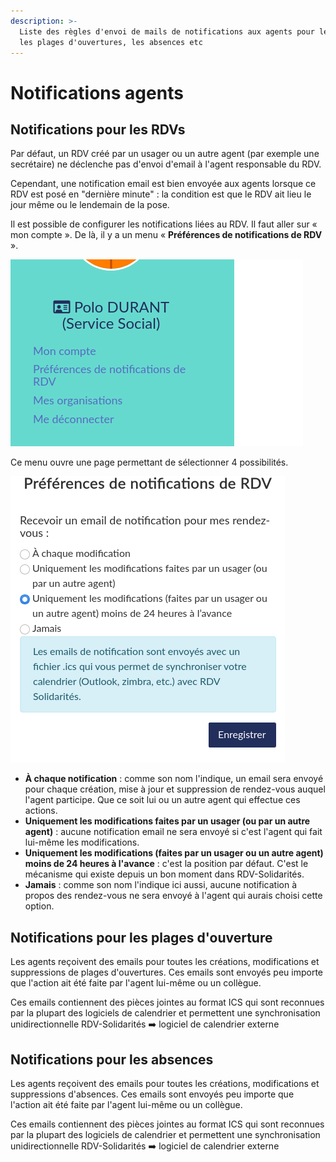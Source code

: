 ```yaml
---
description: >-
  Liste des règles d'envoi de mails de notifications aux agents pour les RDVs,
  les plages d'ouvertures, les absences etc
---
```


# Notifications agents

## Notifications pour les RDVs

Par défaut, un RDV créé par un usager ou un autre agent \(par exemple une secrétaire\) ne déclenche pas d'envoi d'email à l'agent responsable du RDV.

Cependant, une notification email est bien envoyée aux agents lorsque ce RDV est posé en "dernière minute" : la condition est que le RDV ait lieu le jour même ou le lendemain de la pose. 

Il est possible de configurer les notifications liées au RDV. Il faut aller sur « mon compte ». De là, il y a un menu « **Préférences de notifications de RDV** ».

![](../.gitbook/assets/screenshot_2021-06-05-rdv-solidarites.png)

Ce menu ouvre une page permettant de sélectionner 4 possibilités.

![](../.gitbook/assets/screenshot_2021-06-05-rdv-solidarites-1-.png)

* **À chaque notification** : comme son nom l'indique, un email sera envoyé pour chaque création, mise à jour et suppression de rendez-vous auquel l'agent participe. Que ce soit lui ou un autre agent qui effectue ces actions.
* **Uniquement les modifications faites par un usager \(ou par un autre agent\)** : aucune notification email ne sera envoyé si c'est l'agent qui fait lui-même les modifications.
* **Uniquement les modifications \(faites par un usager ou un autre agent\) moins de 24 heures à l'avance** : c'est la position par défaut. C'est le mécanisme qui existe depuis un bon moment dans RDV-Solidarités.
* **Jamais** : comme son nom l'indique ici aussi, aucune notification à propos des rendez-vous ne sera envoyé à l'agent qui aurais choisi cette option.

## Notifications pour les plages d'ouverture

Les agents reçoivent des emails pour toutes les créations, modifications et suppressions de plages d'ouvertures. Ces emails sont envoyés peu importe que l'action ait été faite par l'agent lui-même ou un collègue.

Ces emails contiennent des pièces jointes au format ICS qui sont reconnues par la plupart des logiciels de calendrier et permettent une synchronisation unidirectionnelle RDV-Solidarités ➡️ logiciel de calendrier externe

## Notifications pour les absences

Les agents reçoivent des emails pour toutes les créations, modifications et suppressions d'absences. Ces emails sont envoyés peu importe que l'action ait été faite par l'agent lui-même ou un collègue.

Ces emails contiennent des pièces jointes au format ICS qui sont reconnues par la plupart des logiciels de calendrier et permettent une synchronisation unidirectionnelle RDV-Solidarités ➡️ logiciel de calendrier externe



